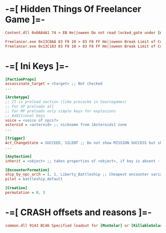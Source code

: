 # -=[ Hidden Things Of Freelancer Game ]=-

```ini
Content.dll 0x0A84A1 74 > EB He||oween Do not read locked_gate under [mPlayer] section of .fl file
```
```ini
Freelancer.exe 0x13C0AA 83 F8 10 > 83 F8 FF He||oween Break Limit of Comm Inbox (Act_EtherComm) pt.1
Freelancer.exe 0x13C183 83 F8 10 > 83 F8 FF He||oween Break Limit of Comm Inbox (Act_EtherComm) pt.2
```

# -=[ Ini Keys ]=-
```ini
[FactionProps]
assassinate_target = <target> ;; Not checked
...
```
```ini
[Archetype]
;; It is preload section (like precache in Sourcegames)
;; For SP preloads all
;; For MP preloads only simple keys for explosions
;; Additional keys
voice = <voice of npcs?>
asteroid = <asteroid> ;; nickname from [Asteroids] zone
...
```
```ini
[Trigger]
Act_ChangeState = SUCCEED, SILENT ;; Do not show MISSION SUCCESS but show only FIND A JOB
...
```
```ini
[AnySection]
inherit = <object> ;; takes properties of <object>, if key is absent - SinglePlayer() is called
```
```ini
[EncounterFormation]
ship_by_npc_arch = 1, 1, Liberty_Battleship ;; Cheapest encounter variant
pilot = battleship_default

[Creation]
permutation = 0, 3
```
# -=[ CRASH offsets and reasons ]=-
```ini
common.dll 9143 BC46 Specified loadout for [MsnSolar] or [KillableSolar] absent in loadouts.ini.
```


